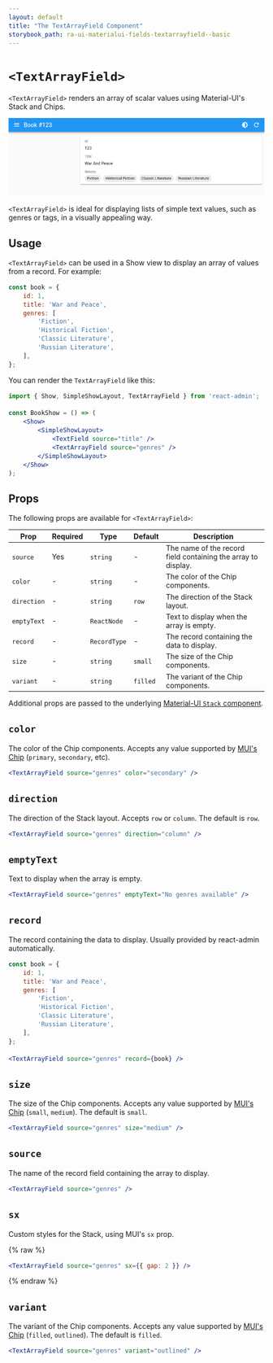 ```yaml
---
layout: default
title: "The TextArrayField Component"
storybook_path: ra-ui-materialui-fields-textarrayfield--basic
---
```


# `<TextArrayField>`

`<TextArrayField>` renders an array of scalar values using Material-UI's Stack and Chips.

![TextArrayField](./img/text-array-field.png)

`<TextArrayField>` is ideal for displaying lists of simple text values, such as genres or tags, in a visually appealing way.

## Usage

`<TextArrayField>` can be used in a Show view to display an array of values from a record. For example:

```js
const book = {
    id: 1,
    title: 'War and Peace',
    genres: [
        'Fiction',
        'Historical Fiction',
        'Classic Literature',
        'Russian Literature',
    ],
};
```

You can render the `TextArrayField` like this:

```jsx
import { Show, SimpleShowLayout, TextArrayField } from 'react-admin';

const BookShow = () => (
    <Show>
        <SimpleShowLayout>
            <TextField source="title" />
            <TextArrayField source="genres" />
        </SimpleShowLayout>
    </Show>
);
```

## Props

The following props are available for `<TextArrayField>`:

| Prop        | Required | Type         | Default  | Description                                                   |
| ----------- | -------- | ------------ | -------- | ------------------------------------------------------------- |
| `source`    | Yes      | `string`     | -        | The name of the record field containing the array to display. |
| `color`     | -        | `string`     | -        | The color of the Chip components.                             |
| `direction` | -        | `string`     | `row`    | The direction of the Stack layout.                            |
| `emptyText` | -        | `ReactNode`  | -        | Text to display when the array is empty.                      |
| `record`    | -        | `RecordType` | -        | The record containing the data to display.                    |
| `size`      | -        | `string`     | `small`  | The size of the Chip components.                              |
| `variant`   | -        | `string`     | `filled` | The variant of the Chip components.                           |

Additional props are passed to the underlying [Material-UI `Stack` component](https://mui.com/material-ui/react-stack/).

## `color`

The color of the Chip components. Accepts any value supported by [MUI's Chip](https://mui.com/material-ui/react-chip/) (`primary`, `secondary`, etc).

```jsx
<TextArrayField source="genres" color="secondary" />
```

## `direction`

The direction of the Stack layout. Accepts `row` or `column`. The default is `row`.

```jsx
<TextArrayField source="genres" direction="column" />
```

## `emptyText`

Text to display when the array is empty.

```jsx
<TextArrayField source="genres" emptyText="No genres available" />
```

## `record`

The record containing the data to display. Usually provided by react-admin automatically.

```jsx
const book = {
    id: 1,
    title: 'War and Peace',
    genres: [
        'Fiction',
        'Historical Fiction',
        'Classic Literature',
        'Russian Literature',
    ],
};

<TextArrayField source="genres" record={book} />
```

## `size`

The size of the Chip components. Accepts any value supported by [MUI's Chip](https://mui.com/material-ui/react-chip/) (`small`, `medium`). The default is `small`.

```jsx
<TextArrayField source="genres" size="medium" />
```

## `source`

The name of the record field containing the array to display.

```jsx
<TextArrayField source="genres" />
```

## `sx`

Custom styles for the Stack, using MUI's `sx` prop.

{% raw %}
```jsx
<TextArrayField source="genres" sx={{ gap: 2 }} />
```
{% endraw %}

## `variant`

The variant of the Chip components. Accepts any value supported by [MUI's Chip](https://mui.com/material-ui/react-chip/) (`filled`, `outlined`). The default is `filled`.

```jsx
<TextArrayField source="genres" variant="outlined" />
```

